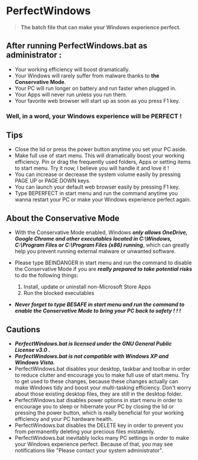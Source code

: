 # PerfectWindows
> **The batch file that can make your Windows experience perfect.**

## After running PerfectWindows.bat as administrator :

* Your working efficiency will boost dramatically.
* Your Windows will rarely suffer from malware thanks to **the Conservative Mode**.
* Your PC will run longer on battery and run faster when plugged in.
* Your Apps will never run unless you run them.
* Your favorite web browser will start up as soon as you press F1 key.
### Well, in a word, your Windows experience will be PERFECT !

## Tips
* Close the lid or press the power button anytime you set your PC aside.
* Make full use of start menu. This will dramatically boost your working efficiency. Pin or drag the frequently used folders, Apps or setting items to start menu. Try it now, I believe you will handle it and love it !
* You can increase or decrease the system volume easily by pressing PAGE UP or PAGE DOWN keys.
* You can launch your default web browser easily by pressing F1 key.
* Type BEPERFECT in start menu and run the command anytime you wanna restart your PC or make your Windows experience perfect again.

## About the Conservative Mode
* With the Conservative Mode enabled, Windows ***only allows OneDrive, Google Chrome and other executables located in C:\Windows, C:\Program Files or C:\Program Files (x86) running***, which can greatly help you prevent running external malware or unwanted software.

* Please type BEINDANGER in start menu and run the command to disable the Conservative Mode if you are ***really prepared to take potential risks*** to do the following things:
	1. Install, update or uninstall non-Microsoft Store Apps
	2. Run the blocked executables
    
* ***Never forget to type BESAFE in start menu and run the command to enable the Conservative Mode to bring your PC back to safety ! ! !***



## Cautions
* ***PerfectWindows.bat is licensed under the GNU General Public License v3.0 .***
* ***PerfectWindows.bat is not compatible with Windows XP and Windows Vista.***
* PerfectWindows.bat disables your desktop, taskbar and toolbar in order to reduce clutter and encourage you to make full use of start menu. Try to get used to these changes, because these changes actually can make Windows tidy and boost your multi-tasking efficiency. Don't worry about those existing desktop files, they are still in the desktop folder.
* PerfectWindows.bat disables power options in start menu in order to encourage you to sleep or hibernate your PC by closing the lid or pressing the power button, which is really beneficial for your working efficiency and your PC hardware health. 
* PerfectWindows.bat disables the DELETE key in order to prevent you from permanently deleting your precious files mistakenly.
* PerfectWindows.bat inevitably locks many PC settings in order to make your Windows experience perfect. Because of that, you may see notifications like "Please contact your system administrator".
